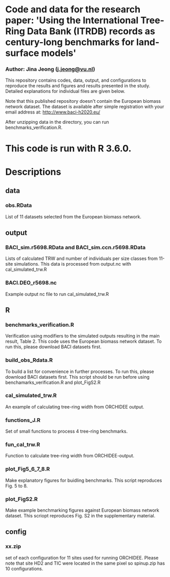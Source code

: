 # Code and data for the research paper: 'Using the International Tree-Ring Data Bank (ITRDB) records as century-long benchmarks for land-surface models'
### Author: Jina Jeong (j.jeong@vu.nl)

This repository contains codes, data, output, and configurations to reproduce the results and figures and results presented in the study. Detailed explanations for individual files are given below.

Note that this published repository doesn't contain the European biomass network dataset. The dataset is available after simple registration with your email address at: http://www.baci-h2020.eu/

After unzipping data in the directory, you can run benchmarks_verification.R.

#  This code is run with R 3.6.0. 

# Descriptions
## data
### obs.RData
List of 11 datasets selected from the European biomass network.

## output
### BACI_sim.r5698.RData and BACI_sim.ccn.r5698.RData 
Lists of calculated TRW and number of individuals per size classes from 11-site simulations. This data is processed from output.nc with cal_simulated_trw.R
### BACI.DEO_r5698.nc
Example output nc file to run cal_simulated_trw.R

## R
### benchmarks_verification.R
Verification using modifiers to the simulated outputs resulting in the main result, Table 2. 
This code uses the European biomass network dataset. To run this, please download BACI datasets first.
### build_obs_Rdata.R
To build a list for convenience in further processes. To run this, please download BACI datasets first. This script should be run before using benchamarks_verification.R and plot_FigS2.R
### cal_simulated_trw.R
An example of calculating tree-ring width from ORCHIDEE output.
### functions_J.R
Set of small functions to process 4 tree-ring benchmarks.
### fun_cal_trw.R
Function to calculate tree-ring width from ORCHIDEE-output.
### plot_Fig5_6_7_8.R
Make explanatory figures for buidling benchmarks. This script reproduces Fig. 5 to 8.
### plot_FigS2.R
Make example benchmarking figures against European biomass network dataset. This scriopt reproduces Fig. S2 in the supplementary material.

## config
### xx.zip
set of each configuration for 11 sites used for running ORCHIDEE. Please note that site HD2 and TIC were located in the same pixel so spinup.zip has 10 configurations.
